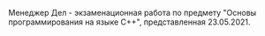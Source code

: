 Менеджер Дел - экзаменационная работа по предмету "Основы программирования на языке С++", представленная 23.05.2021.
